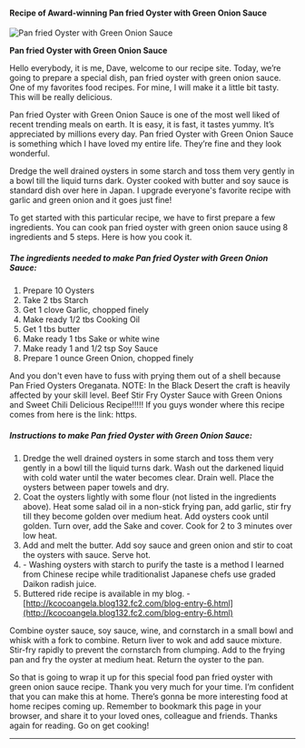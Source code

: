             

#### Recipe of Award-winning Pan fried Oyster with Green Onion Sauce

![Pan fried Oyster with Green Onion Sauce](https://img-global.cpcdn.com/recipes/969e46d74a644fc3/751x532cq70/pan-fried-oyster-with-green-onion-sauce-recipe-main-photo.jpg)

**Pan fried Oyster with Green Onion Sauce**

Hello everybody, it is me, Dave, welcome to our recipe site. Today, we’re going to prepare a special dish, pan fried oyster with green onion sauce. One of my favorites food recipes. For mine, I will make it a little bit tasty. This will be really delicious.

Pan fried Oyster with Green Onion Sauce is one of the most well liked of recent trending meals on earth. It is easy, it is fast, it tastes yummy. It’s appreciated by millions every day. Pan fried Oyster with Green Onion Sauce is something which I have loved my entire life. They’re fine and they look wonderful.

Dredge the well drained oysters in some starch and toss them very gently in a bowl till the liquid turns dark. Oyster cooked with butter and soy sauce is standard dish over here in Japan. I upgrade everyone's favorite recipe with garlic and green onion and it goes just fine!

To get started with this particular recipe, we have to first prepare a few ingredients. You can cook pan fried oyster with green onion sauce using 8 ingredients and 5 steps. Here is how you cook it.

##### The ingredients needed to make Pan fried Oyster with Green Onion Sauce:

1.  Prepare 10 Oysters
2.  Take 2 tbs Starch
3.  Get 1 clove Garlic, chopped finely
4.  Make ready 1/2 tbs Cooking Oil
5.  Get 1 tbs butter
6.  Make ready 1 tbs Sake or white wine
7.  Make ready 1 and 1/2 tsp Soy Sauce
8.  Prepare 1 ounce Green Onion, chopped finely

And you don't even have to fuss with prying them out of a shell because Pan Fried Oysters Oreganata. NOTE: In the Black Desert the craft is heavily affected by your skill level. Beef Stir Fry Oyster Sauce with Green Onions and Sweet Chili Delicious Recipe!!!!! If you guys wonder where this recipe comes from here is the link: https.

##### Instructions to make Pan fried Oyster with Green Onion Sauce:

1.  Dredge the well drained oysters in some starch and toss them very gently in a bowl till the liquid turns dark. Wash out the darkened liquid with cold water until the water becomes clear. Drain well. Place the oysters between paper towels and dry.
2.  Coat the oysters lightly with some flour (not listed in the ingredients above). Heat some salad oil in a non-stick frying pan, add garlic, stir fry till they become golden over medium heat. Add oysters cook until golden. Turn over, add the Sake and cover. Cook for 2 to 3 minutes over low heat.
3.  Add and melt the butter. Add soy sauce and green onion and stir to coat the oysters with sauce. Serve hot.
4.  <Tips> - Washing oysters with starch to purify the taste is a method I learned from Chinese recipe while traditionalist Japanese chefs use graded Daikon radish juice.
5.  Buttered ride recipe is available in my blog. - [http://kcocoangela.blog132.fc2.com/blog-entry-6.html](http://kcocoangela.blog132.fc2.com/blog-entry-6.html)

Combine oyster sauce, soy sauce, wine, and cornstarch in a small bowl and whisk with a fork to combine. Return liver to wok and add sauce mixture. Stir-fry rapidly to prevent the cornstarch from clumping. Add to the frying pan and fry the oyster at medium heat. Return the oyster to the pan.

So that is going to wrap it up for this special food pan fried oyster with green onion sauce recipe. Thank you very much for your time. I’m confident that you can make this at home. There’s gonna be more interesting food at home recipes coming up. Remember to bookmark this page in your browser, and share it to your loved ones, colleague and friends. Thanks again for reading. Go on get cooking!

* * *